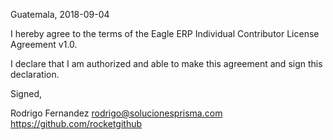 Guatemala, 2018-09-04

I hereby agree to the terms of the Eagle ERP Individual Contributor License
Agreement v1.0.

I declare that I am authorized and able to make this agreement and sign this
declaration.

Signed,

Rodrigo Fernandez rodrigo@solucionesprisma.com https://github.com/rocketgithub
